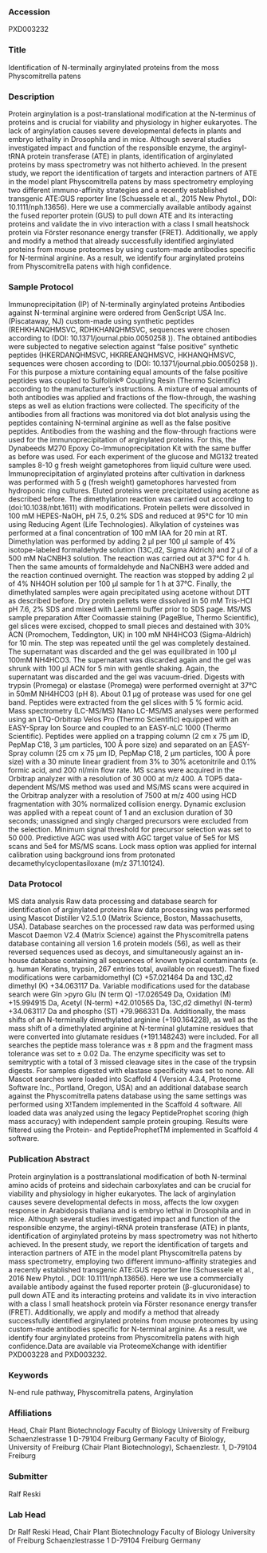 ### Accession
PXD003232

### Title
Identification of N-terminally arginylated proteins from the moss Physcomitrella patens

### Description
Protein arginylation is a post-translational modification at the N-terminus of proteins and is crucial for viability and physiology in higher eukaryotes. The lack of arginylation causes severe developmental defects in plants and embryo lethality in Drosophila and in mice. Although several studies investigated impact and function of the responsible enzyme, the arginyl-tRNA protein transferase (ATE) in plants, identification of arginylated proteins by mass spectrometry was not hitherto achieved. In the present study, we report the identification of targets and interaction partners of ATE in the model plant Physcomitrella patens by mass spectrometry employing two different immuno-affinity strategies and a recently established transgenic ATE:GUS reporter line (Schuessele et al., 2015 New Phytol., DOI: 10.1111/nph.13656). Here we use a commercially available antibody against the fused reporter protein (GUS) to pull down ATE and its interacting proteins and validate the in vivo interaction with a class I small heatshock protein via Förster resonance energy transfer (FRET). Additionally, we apply and modify a method that already successfully identified arginylated proteins from mouse proteomes by using custom-made antibodies specific for N-terminal arginine. As a result, we identify four arginylated proteins from Physcomitrella patens with high confidence.

### Sample Protocol
Immunoprecipitation (IP) of N-terminally arginylated proteins  Antibodies against N-terminal arginine were ordered from GenScript USA Inc. (Piscataway, NJ) custom-made using synthetic peptides (REHKHANQHMSVC, RDHKHANQHMSVC, sequences were chosen according to (DOI: 10.1371/journal.pbio.0050258 )). The obtained antibodies were subjected to negative selection against “false positive” synthetic peptides (HKERDANQHMSVC, HKRREANQHMSVC, HKHANQHMSVC, sequences were chosen according to (DOI: 10.1371/journal.pbio.0050258 )). For this purpose a mixture containing equal amounts of the false positive peptides was coupled to Sulfolink® Coupling Resin (Thermo Scientific) according to the manufacturer’s instructions. A mixture of equal amounts of both antibodies was applied and fractions of the flow-through, the washing steps as well as elution fractions were collected. The specificity of the antibodies from all fractions was monitored via dot blot analysis using the peptides containing N-terminal arginine as well as the false positive peptides. Antibodies from the washing and the flow-through fractions were used for the immunoprecipitation of arginylated proteins. For this, the Dynabeeds M270 Epoxy Co-Immunoprecipitation Kit with the same buffer as before was used. For each experiment of the glucose and MG132 treated samples 8-10 g fresh weight gametophores from liquid culture were used. Immunoprecipitation of arginylated proteins after cultivation in darkness was performed with 5 g (fresh weight) gametophores harvested from hydroponic ring cultures. Eluted proteins were precipitated using acetone as described before. The dimethylation reaction was carried out according to (doi:10.1038/nbt.1611) with modifications. Protein pellets were dissolved in 100 mM HEPES-NaOH, pH 7.5, 0.2% SDS and reduced at 95°C for 10 min using Reducing Agent (Life Technologies). Alkylation of cysteines was performed at a final concentration of 100 mM IAA for 20 min at RT. Dimethylation was performed by adding 2 µl per 100 µl sample of 4% isotope-labeled formaldehyde solution (13C,d2, Sigma Aldrich) and 2 µl of a 500 mM NaCNBH3 solution. The reaction was carried out at 37°C for 4 h. Then the same amounts of formaldehyde and NaCNBH3 were added and the reaction continued overnight. The reaction was stopped by adding 2 µl of 4% NH4OH solution per 100 µl sample for 1 h at 37°C. Finally, the dimethylated samples were again precipitated using acetone without DTT as described before. Dry protein pellets were dissolved in 50 mM Tris-HCl pH 7.6, 2% SDS and mixed with Laemmli buffer prior to SDS page. MS/MS sample preparation After Coomassie staining (PageBlue, Thermo Scientific), gel slices were excised, chopped to small pieces and destained with 30% ACN (Promochem, Teddington, UK) in 100 mM NH4HCO3 (Sigma-Aldrich) for 10 min. The step was repeated until the gel was completely destained. The supernatant was discarded and the gel was equilibrated in 100 µl 100mM NH4HCO3. The supernatant was discarded again and the gel was shrunk with 100 µl ACN for 5 min with gentle shaking. Again, the supernatant was discarded and the gel was vacuum-dried. Digests with trypsin (Promega) or elastase (Promega) were performed overnight at 37°C in 50mM NH4HCO3 (pH 8). About 0.1 µg of protease was used for one gel band. Peptides were extracted from the gel slices with 5 % formic acid.   Mass spectrometry (LC-MS/MS) Nano LC-MS/MS analyses were performed using an LTQ-Orbitrap Velos Pro (Thermo Scientific) equipped with an EASY-Spray Ion Source and coupled to an EASY-nLC 1000 (Thermo Scientific). Peptides were applied on a trapping column (2 cm x 75 µm ID, PepMap C18, 3 µm particles, 100 Å pore size) and separated on an EASY-Spray column (25 cm x 75 µm ID, PepMap C18, 2 µm particles, 100 Å pore size) with a 30 minute linear gradient from 3% to 30% acetonitrile and 0.1% formic acid, and 200 nl/min flow rate. MS scans were acquired in the Orbitrap analyzer with a resolution of 30 000 at m/z 400. A TOP5 data-dependent MS/MS method was used and MS/MS scans were acquired in the Orbitrap analyzer with a resolution of 7500 at m/z 400 using HCD fragmentation with 30% normalized collision energy. Dynamic exclusion was applied with a repeat count of 1 and an exclusion duration of 30 seconds; unassigned and singly charged precursors were excluded from the selection. Minimum signal threshold for precursor selection was set to 50 000. Predictive AGC was used with AGC target value of 5e5 for MS scans and 5e4 for MS/MS scans. Lock mass option was applied for internal calibration using background ions from protonated decamethylcyclopentasiloxane (m/z 371.10124).

### Data Protocol
MS data analysis Raw data processing and database search for identification of arginylated proteins Raw data processing was performed using Mascot Distiller V2.5.1.0 (Matrix Science, Boston, Massachusetts, USA). Database searches on the processed raw data was performed using Mascot Daemon V2.4 (Matrix Science) against the Physcomitrella patens database containing all version 1.6 protein models (56), as well as their reversed sequences used as decoys, and simultaneously against an in-house database containing all sequences of known typical contaminants (e. g. human Keratins, trypsin, 267 entries total, available on request). The fixed modifications were carbamidomethyl (C) +57.021464 Da and 13C,d2 dimethyl (K) +34.063117 Da. Variable modifications used for the database search were Gln >pyro Glu (N term Q) -17.026549 Da, Oxidation (M) +15.994915 Da, Acetyl (N-term) +42.010565 Da, 13C,d2 dimethyl (N-term) +34.063117 Da and phospho (ST) +79.966331 Da. Additionally, the mass shifts of an N-terminally dimethylated arginine (+190.164228), as well as the mass shift of a dimethylated arginine at N-terminal glutamine residues that were converted into glutamate residues (+191.148243) were included. For all searches the peptide mass tolerance was ± 8 ppm and the fragment mass tolerance was set to ± 0.02 Da. The enzyme specificity was set to semitryptic with a total of 3 missed cleavage sites in the case of the trypsin digests. For samples digested with elastase specificity was set to none. All Mascot searches were loaded into Scaffold 4 (Version 4.3.4, Proteome Software Inc., Portland, Oregon, USA) and an additional database search against the Physcomitrella patens database using the same settings was performed using X!Tandem  implemented in the Scaffold 4 software. All loaded data was analyzed using the legacy PeptideProphet scoring (high mass accuracy) with independent sample protein grouping. Results were filtered using the Protein- and PeptideProphetTM  implemented in Scaffold 4 software.

### Publication Abstract
Protein arginylation is a posttranslational modification of both N-terminal amino acids of proteins and sidechain carboxylates and can be crucial for viability and physiology in higher eukaryotes. The lack of arginylation causes severe developmental defects in moss, affects the low oxygen response in Arabidopsis thaliana and is embryo lethal in Drosophila and in mice. Although several studies investigated impact and function of the responsible enzyme, the arginyl-tRNA protein transferase (ATE) in plants, identification of arginylated proteins by mass spectrometry was not hitherto achieved. In the present study, we report the identification of targets and interaction partners of ATE in the model plant Physcomitrella patens by mass spectrometry, employing two different immuno-affinity strategies and a recently established transgenic ATE:GUS reporter line (Schuessele et al., 2016 New Phytol. , DOI: 10.1111/nph.13656). Here we use a commercially available antibody against the fused reporter protein (&#x3b2;-glucuronidase) to pull down ATE and its interacting proteins and validate its in vivo interaction with a class I small heatshock protein via F&#xf6;rster resonance energy transfer (FRET). Additionally, we apply and modify a method that already successfully identified arginylated proteins from mouse proteomes by using custom-made antibodies specific for N-terminal arginine. As a result, we identify four arginylated proteins from Physcomitrella patens with high confidence.Data are available via ProteomeXchange with identifier PXD003228 and PXD003232.

### Keywords
N-end rule pathway, Physcomitrella patens, Arginylation

### Affiliations
Head, Chair Plant Biotechnology Faculty of Biology University of Freiburg Schaenzlestrasse 1 D-79104 Freiburg Germany
Faculty of Biology, University of Freiburg (Chair Plant Biotechnology), Schaenzlestr. 1, D-79104 Freiburg

### Submitter
Ralf Reski

### Lab Head
Dr Ralf Reski
Head, Chair Plant Biotechnology Faculty of Biology University of Freiburg Schaenzlestrasse 1 D-79104 Freiburg Germany


